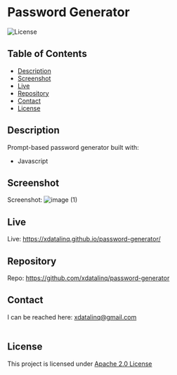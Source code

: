   # Password Generator
  ![License](https://img.shields.io/badge/License-Apache_2.0-blue.svg)
  
  ## Table of Contents
  * [Description](#description)
  * [Screenshot](#screenshot)
  * [Live](#live)
  * [Repository](#repository)
  * [Contact](#contact)
  * [License](#license)

  ## Description
  Prompt-based password generator built with: 
  * Javascript
  
  ## Screenshot
  Screenshot: ![image (1)](https://user-images.githubusercontent.com/89672040/156391210-7e4e9551-2713-411f-884d-3be734fb2085.png)
 
  ## Live
  Live: https://xdatalinq.github.io/password-generator/
  
  ## Repository
  Repo: https://github.com/xdatalinq/password-generator
  
  ## Contact
  I can be reached here: [xdatalinq@gmail.com](xdatalinq@gmail.com)
 <br></br>
    
  ## License
  This project is licensed under [Apache 2.0 License](https://opensource.org/licenses/Apache-2.0)

